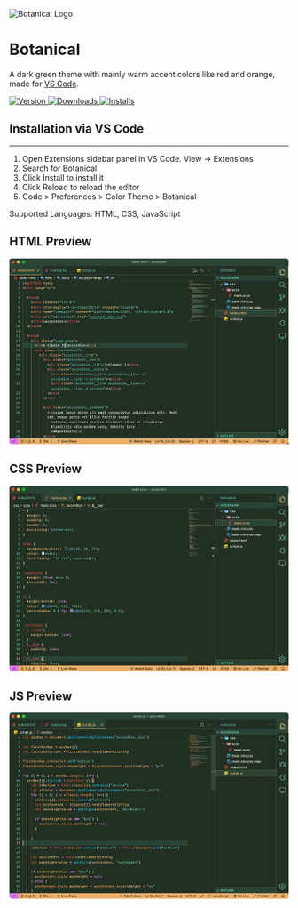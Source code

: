 ![Botanical Logo](botanical-logo.png)

# Botanical 

A dark green theme with mainly warm accent colors like red and orange, made for [VS Code](https://code.visualstudio.com/).

<p>
  <a href="https://marketplace.visualstudio.com/items?itemName=olekirchner.botanical">
    <img alt="Version" src="https://vsmarketplacebadge.apphb.com/version/olekirchner.botanical.svg" />
  </a>
  <a href="https://marketplace.visualstudio.com/items?itemName=olekirchner.botanical">
    <img alt="Downloads" src="https://vsmarketplacebadge.apphb.com/downloads/olekirchner.botanical.svg" />
  </a>
  <a href="https://marketplace.visualstudio.com/items?itemName=olekirchner.botanical">
    <img alt="Installs" src="https://vsmarketplacebadge.apphb.com/installs/olekirchner.botanical.svg" />
  </a>
</p>

## Installation via VS Code
---
1. Open Extensions sidebar panel in VS Code. View → Extensions
2. Search for Botanical
3. Click Install to install it
4. Click Reload to reload the editor
5. Code > Preferences > Color Theme > Botanical

Supported Languages: HTML, CSS, JavaScript 

## HTML Preview
![HTML Preview](https://raw.githubusercontent.com/olekirchner/botanical/main/images/html-preview.png)

## CSS Preview
![CSS Preview](https://raw.githubusercontent.com/olekirchner/botanical/main/images/css-preview.png)

## JS Preview
![JS Preview](https://raw.githubusercontent.com/olekirchner/botanical/main/images/js-preview.png)
